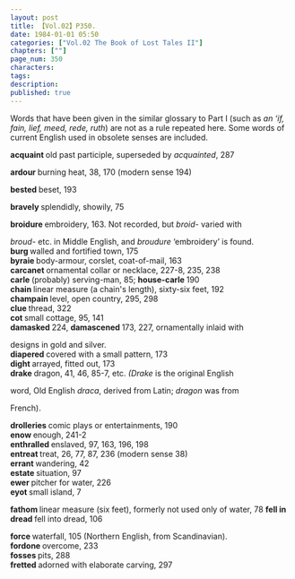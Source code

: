```yaml
---
layout: post
title: 【Vol.02】P350.
date: 1984-01-01 05:50
categories: ["Vol.02 The Book of Lost Tales II"]
chapters: [""]
page_num: 350
characters: 
tags: 
description: 
published: true
---
```


<p style="text-indent: 0;">
Words that have been given in the similar glossary to Part I (such as <I>an ‘if, fain, lief, meed, rede, ruth</I>) are not as a rule repeated here. Some words of current English used in obsolete senses are included.
</p>

<B>acquaint </B>old past participle, superseded by <I>acquainted</I>, 287

<B>ardour </B>burning heat, 38, 170 (modern sense 194)

<B>bested </B>beset, 193

<B>bravely </B>splendidly, showily, 75

<B>broidure </B>embroidery, 163. Not recorded, but <I>broid-</I> varied with

<I>broud-</I> etc. in Middle English, and <I>broudure</I> ‘embroidery’ is found.<BR><B>burg </B>walled and fortified town, 175<BR><B>byraie </B>body-armour, corslet, coat-of-mail, 163<BR><B>carcanet </B>ornamental collar or necklace, 227-8, 235, 238<BR><B>carle </B>(probably) serving-man, 85; <B>house-carle </B>190<BR><B>chain </B>linear measure (a chain's length), sixty-six feet, 192<BR><B>champain </B>level, open country, 295, 298<BR><B>clue </B>thread, 322<BR><B>cot </B>small cottage, 95, 141<BR><B>damasked </B>224, <B>damascened </B>173, 227, ornamentally inlaid with

designs in gold and silver.<BR><B>diapered </B>covered with a small pattern, 173<BR><B>dight </B>arrayed, fitted out, 173<BR><B>drake </B>dragon, 41, 46, 85-7, etc. <I>(Drake</I> is the original English

word, Old English <I>draca</I>, derived from Latin; <I>dragon</I> was from

French).

<B>drolleries </B>comic plays or entertainments, 190<BR><B>enow </B>enough, 241-2<BR><B>enthralled </B>enslaved, 97, 163, 196, 198<BR><B>entreat </B>treat, 26, 77, 87, 236 (modern sense 38)<BR><B>errant </B>wandering, 42<BR><B>estate </B>situation, 97<BR><B>ewer </B>pitcher for water, 226<BR><B>eyot </B>small island, 7

<B>fathom </B>linear measure (six feet), formerly not used only of water, 78 <B>fell in dread </B>fell into dread, 106

<B>force </B>waterfall, 105 (Northern English, from Scandinavian).<BR><B>fordone </B>overcome, 233<BR><B>fosses </B>pits, 288<BR><B>fretted </B>adorned with elaborate carving, 297

